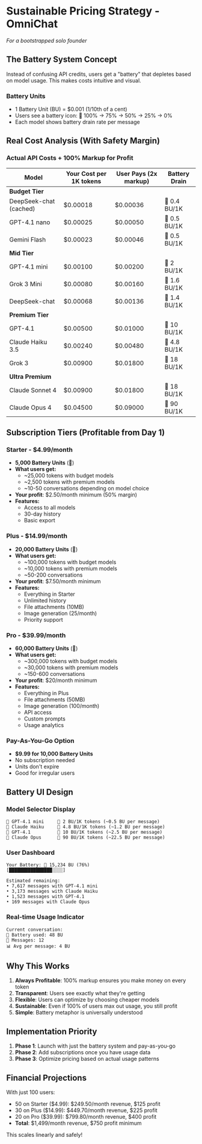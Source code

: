 # Sustainable Pricing Strategy - OmniChat

_For a bootstrapped solo founder_

## The Battery System Concept

Instead of confusing API credits, users get a "battery" that depletes based on model usage. This makes costs intuitive and visual.

### Battery Units

- 1 Battery Unit (BU) = $0.001 (1/10th of a cent)
- Users see a battery icon: 🔋 100% → 75% → 50% → 25% → 0%
- Each model shows battery drain rate per message

## Real Cost Analysis (With Safety Margin)

### Actual API Costs + 100% Markup for Profit

| Model                  | Your Cost per 1K tokens | User Pays (2x markup) | Battery Drain |
| ---------------------- | ----------------------- | --------------------- | ------------- |
| **Budget Tier**        |
| DeepSeek-chat (cached) | $0.00018                | $0.00036              | 🔋 0.4 BU/1K  |
| GPT-4.1 nano           | $0.00025                | $0.00050              | 🔋 0.5 BU/1K  |
| Gemini Flash           | $0.00023                | $0.00046              | 🔋 0.5 BU/1K  |
| **Mid Tier**           |
| GPT-4.1 mini           | $0.00100                | $0.00200              | 🔋 2 BU/1K    |
| Grok 3 Mini            | $0.00080                | $0.00160              | 🔋 1.6 BU/1K  |
| DeepSeek-chat          | $0.00068                | $0.00136              | 🔋 1.4 BU/1K  |
| **Premium Tier**       |
| GPT-4.1                | $0.00500                | $0.01000              | 🔋 10 BU/1K   |
| Claude Haiku 3.5       | $0.00240                | $0.00480              | 🔋 4.8 BU/1K  |
| Grok 3                 | $0.00900                | $0.01800              | 🔋 18 BU/1K   |
| **Ultra Premium**      |
| Claude Sonnet 4        | $0.00900                | $0.01800              | 🔋 18 BU/1K   |
| Claude Opus 4          | $0.04500                | $0.09000              | 🔋 90 BU/1K   |

## Subscription Tiers (Profitable from Day 1)

### Starter - $4.99/month

- **5,000 Battery Units** (🔋)
- **What users get:**
  - ~25,000 tokens with budget models
  - ~2,500 tokens with premium models
  - ~10-50 conversations depending on model choice
- **Your profit**: $2.50/month minimum (50% margin)
- **Features:**
  - Access to all models
  - 30-day history
  - Basic export

### Plus - $14.99/month

- **20,000 Battery Units** (🔋)
- **What users get:**
  - ~100,000 tokens with budget models
  - ~10,000 tokens with premium models
  - ~50-200 conversations
- **Your profit**: $7.50/month minimum
- **Features:**
  - Everything in Starter
  - Unlimited history
  - File attachments (10MB)
  - Image generation (25/month)
  - Priority support

### Pro - $39.99/month

- **60,000 Battery Units** (🔋)
- **What users get:**
  - ~300,000 tokens with budget models
  - ~30,000 tokens with premium models
  - ~150-600 conversations
- **Your profit**: $20/month minimum
- **Features:**
  - Everything in Plus
  - File attachments (50MB)
  - Image generation (100/month)
  - API access
  - Custom prompts
  - Usage analytics

### Pay-As-You-Go Option

- **$9.99 for 10,000 Battery Units**
- No subscription needed
- Units don't expire
- Good for irregular users

## Battery UI Design

### Model Selector Display

```
🧠 GPT-4.1 mini     🔋 2 BU/1K tokens (~0.5 BU per message)
🧠 Claude Haiku     🔋 4.8 BU/1K tokens (~1.2 BU per message)
🧠 GPT-4.1          🔋 10 BU/1K tokens (~2.5 BU per message)
🧠 Claude Opus      🔋 90 BU/1K tokens (~22.5 BU per message)
```

### User Dashboard

```
Your Battery: 🔋 15,234 BU (76%)
[████████████████░░░░]

Estimated remaining:
• 7,617 messages with GPT-4.1 mini
• 3,173 messages with Claude Haiku
• 1,523 messages with GPT-4.1
• 169 messages with Claude Opus
```

### Real-time Usage Indicator

```
Current conversation:
🔋 Battery used: 48 BU
💬 Messages: 12
📊 Avg per message: 4 BU
```

## Why This Works

1. **Always Profitable**: 100% markup ensures you make money on every token
2. **Transparent**: Users see exactly what they're getting
3. **Flexible**: Users can optimize by choosing cheaper models
4. **Sustainable**: Even if 100% of users max out usage, you still profit
5. **Simple**: Battery metaphor is universally understood

## Implementation Priority

1. **Phase 1**: Launch with just the battery system and pay-as-you-go
2. **Phase 2**: Add subscriptions once you have usage data
3. **Phase 3**: Optimize pricing based on actual usage patterns

## Financial Projections

With just 100 users:

- 50 on Starter ($4.99): $249.50/month revenue, $125 profit
- 30 on Plus ($14.99): $449.70/month revenue, $225 profit
- 20 on Pro ($39.99): $799.80/month revenue, $400 profit
- **Total**: $1,499/month revenue, $750 profit minimum

This scales linearly and safely!
